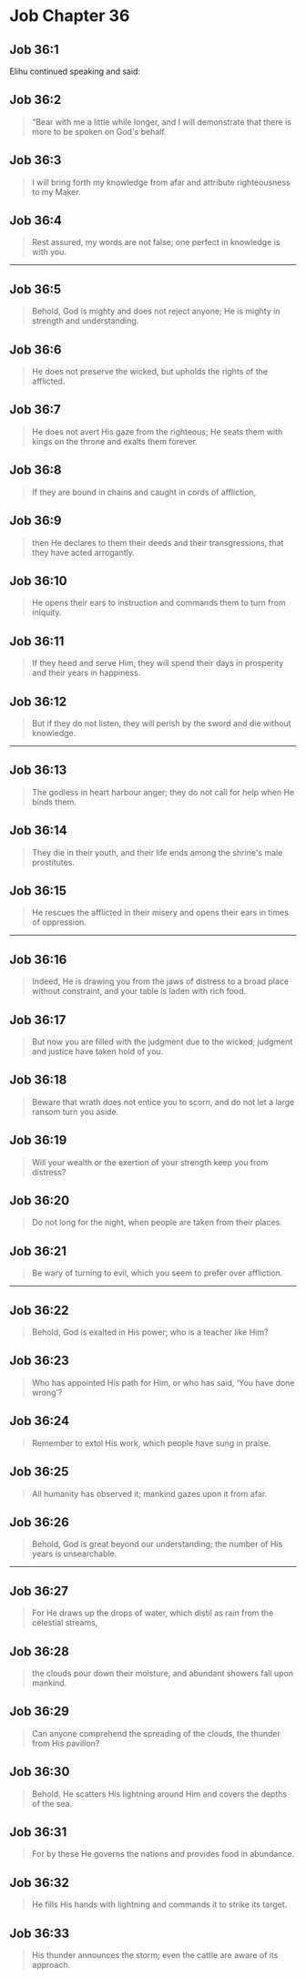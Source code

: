 # Job Chapter 36

## Job 36:1

Elihu continued speaking and said:

## Job 36:2

> “Bear with me a little while longer,
> and I will demonstrate that there is more to be spoken on God's behalf.

## Job 36:3

> I will bring forth my knowledge from afar
> and attribute righteousness to my Maker.

## Job 36:4

> Rest assured, my words are not false;
> one perfect in knowledge is with you.

---

## Job 36:5

> Behold, God is mighty and does not reject anyone;
> He is mighty in strength and understanding.

## Job 36:6

> He does not preserve the wicked,
> but upholds the rights of the afflicted.

## Job 36:7

> He does not avert His gaze from the righteous;
> He seats them with kings on the throne
> and exalts them forever.

## Job 36:8

> If they are bound in chains
> and caught in cords of affliction,

## Job 36:9

> then He declares to them their deeds
> and their transgressions, that they have acted arrogantly.

## Job 36:10

> He opens their ears to instruction
> and commands them to turn from iniquity.

## Job 36:11

> If they heed and serve Him,
> they will spend their days in prosperity
> and their years in happiness.

## Job 36:12

> But if they do not listen, they will perish by the sword
> and die without knowledge.

---

## Job 36:13

> The godless in heart harbour anger;
> they do not call for help when He binds them.

## Job 36:14

> They die in their youth,
> and their life ends among the shrine's male prostitutes.

## Job 36:15

> He rescues the afflicted in their misery
> and opens their ears in times of oppression.

---

## Job 36:16

> Indeed, He is drawing you from the jaws of distress
> to a broad place without constraint,
> and your table is laden with rich food.

## Job 36:17

> But now you are filled with the judgment due to the wicked;
> judgment and justice have taken hold of you.

## Job 36:18

> Beware that wrath does not entice you to scorn,
> and do not let a large ransom turn you aside.

## Job 36:19

> Will your wealth or the exertion of your strength keep you from distress?

## Job 36:20

> Do not long for the night,
> when people are taken from their places.

## Job 36:21

> Be wary of turning to evil,
> which you seem to prefer over affliction.

---

## Job 36:22

> Behold, God is exalted in His power;
> who is a teacher like Him?

## Job 36:23

> Who has appointed His path for Him,
> or who has said, ‘You have done wrong’?

## Job 36:24

> Remember to extol His work,
> which people have sung in praise.

## Job 36:25

> All humanity has observed it;
> mankind gazes upon it from afar.

## Job 36:26

> Behold, God is great beyond our understanding;
> the number of His years is unsearchable.

---

## Job 36:27

> For He draws up the drops of water,
> which distil as rain from the celestial streams,

## Job 36:28

> the clouds pour down their moisture,
> and abundant showers fall upon mankind.

## Job 36:29

> Can anyone comprehend the spreading of the clouds,
> the thunder from His pavilion?

## Job 36:30

> Behold, He scatters His lightning around Him
> and covers the depths of the sea.

## Job 36:31

> For by these He governs the nations
> and provides food in abundance.

## Job 36:32

> He fills His hands with lightning
> and commands it to strike its target.

## Job 36:33

> His thunder announces the storm;
> even the cattle are aware of its approach.
